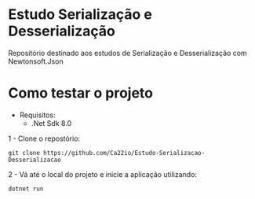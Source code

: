 # Estudo Serialização e Desserialização
Repositório destinado aos estudos de Serialização e Desserialização com Newtonsoft.Json

# Como testar o projeto

- Requisitos:
  - .Net Sdk 8.0

1 - Clone o repostório:
```
git clone https://github.com/Ca22io/Estudo-Serializacao-Desserializacao
```

2 - Vá até o local do projeto e inicie a aplicação utilizando:
```
dotnet run
```
